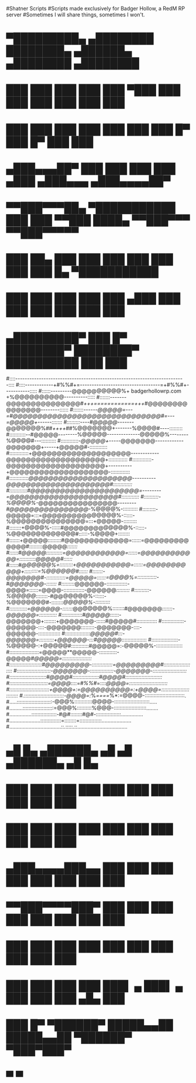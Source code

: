 #Shatner Scripts
#Scripts made exclusively for Badger Hollow, a RedM RP server
#Sometimes I will share things, sometimes I won't. 

                                                                           
#  ▀█████████▄     ▄████████ ████████▄     ▄██████▄     ▄████████    ▄████████
#    ███    ███   ███    ███ ███   ▀███   ███    ███   ███    ███   ███    ███
#    ███    ███   ███    ███ ███    ███   ███    █▀    ███    █▀    ███    ███
#   ▄███▄▄▄██▀    ███    ███ ███    ███  ▄███         ▄███▄▄▄      ▄███▄▄▄▄██▀
#  ▀▀███▀▀▀██▄  ▀███████████ ███    ███ ▀▀███ ████▄  ▀▀███▀▀▀     ▀▀███▀▀▀▀▀   
#    ███    ██▄   ███    ███ ███    ███   ███    ███   ███    █▄  ▀███████████ 
#    ███    ███   ███    ███ ███   ▄███   ███    ███   ███    ███   ███    ███ 
#  ▄█████████▀    ███    █▀  ████████▀    ████████▀    ██████████   ███    ███                                                                                                                                                                                                                               
#::::------------------------------------------------------------------------::::
#::::------------+#%%#+=----------------------------------=+#%%#+-----------:::::
#::::::---------@@@@@@@@@@%+    badgerhollowrp.com    +%@@@@@@@@@@----------:::::
#:::::::-------@@@@@@@@@@@@@@@#*+++============+++*#@@@@@@@@@@@@@@@--------::::::
#:::::::------*@@@@@=---=#@@@@@@@@@@@@@@@@@@@@@@@@@@@@@@#=---=@@@@@+------:::::::
#:::::::::----#@@@@@-------*@@@@@@@%##*++++*##%@@@@@@@+-------%@@@@#----:::::::::
#:::::::::::--#@@@@@--------%@@@@@--------------@@@@@%--------%@@@@#---::::::::::
#::::::::::::-*@@@@@+-----*@@@@@@@*------------*@@@@@@@+-----+@@@@@#-::::::::::::
#:::::::::::::+@@@@@@@@@@@@@@@@@@@@------------@@@@@@@@@@@@@@@@@@@@+:::::::::::::
#:::::::::::::-@@@@@@@@@@@@@@@@@@@@+----------+@@@@@@@@@@@@@@@@@@@@-:::::::::::::
#:::::::::::::*@@@@@@@@@@@@@@@@@@@@@----------@@@@@@@@@@@@@@@@@@@@@#:::::::::::::
#::::::::::::#@@@@@@@@@@@@@@@@@@@@@@=--------=@@@@@@@@@@@@@@@@@@@@@@#::::::::::::
#::::::::::-%@@@@%-*@@@@@@@@@@@@@@@@*--------#@@@@@@@@@@@@@@@@*-%@@@@%-::::::::::
#:::::::::-@@@@@=:::=@@@@@@@@@@@@@@@%-::::::-%@@@@@@@@@@@@@@@=:::+@@@@@-:::::::::
#::::::::+@@@@%-::::::#@@@@@@@@@@@@@%-::::::-%@@@@@@@@@@@@@#::::::-%@@@@+::::::::
#:::::::+@@@@@:::::::::#@@@@@@@@@@@@@=::::::=@@@@@@@@@@@@@#:::::::::@@@@@*:::::::
#::::::#@@@@@:::::::::::=@@@@@@@@@@@@=::::::=@@@@@@@@@@@@=:::::::::::@@@@@#::::::
#::::::#@@@@@@%=:::::::::+@@@@@@@@@@@=::::::=@@@@@@@@@@@+:::::::::=%@@@@@@#::::::
#:::::::-@@@@@@@#-:::::::::::::=@@@@@=::::::=@@@@%=:::::::::::::-#@@@@@@@-:::::::
#:::::::::*@@@@@@-::::::::::::::-@@@@=::::::=@@@@-::::::::::::::-@@@@@@*:::::::::
#::::::::::-%@@@@@*::::::::-#@@@@@@@%-::::::-%@@@@@@@#-::::::::*@@@@@%-::::::::::
#::::::::::::=@@@@@@-:::::::*@@@@@@@%::::::::#@@@@@@@*:::::::-@@@@@@=::::::::::::
#::::::::::::::#@@@@@*::::::-@@@@@@@+::::::::+@@@@@@@-::::::#@@@@@#::::::::::::::
#:::::::::::::::-@@@@@@-::::-@@@@@@@:::::::::-@@@@@@@-::::-@@@@@@-:::::::::::::::
#:::::::::::::::::*@@@@@#:::-@@@@@@=::::::::::+@@@@@@-:::#@@@@@*:::::::::::::::::
#::::::::::::::::::-%@@@@@-:+@@@@@#::::::::::::#@@@@@=:-@@@@@%-::::::::::::::::::
#::::::::::::::::::::=@@@@@**@@@@@-::::::::::::-@@@@@*#@@@@@=::::::::::::::::::::
#::::::::::::::::::::::#@@@@@@@@@-::::::::::::::=@@@@@@@@@#::::::::::::::::::::::
#:::::::::::::::::::::::-@@@@@@@-::::::::::::::::-@@@@@@@-:::::::::::::::::::::::
#:::::::::::::::::::::::::#@@@@#::::::::::::::::::#@@@@#:::::::::::::::::::::::::
#::::::::::::::::::::::::::=@@@@*::::=*#%%#*=::::*@@@@=::::::::::::::::::::::::::
#:::::::::::::::::::::::::::+@@@@+:=@@@@@@@@@@=:+@@@@=:::::::::::::::::::::::::::
#.:::::::::::::::::::::::::::-@@@@=:*%*====*%*:=@@@@-:::::::::::::::::::::::::::.
#.....::::::::::::::::::::::::-@@@%::::::::::::@@@@-::::::::::::::::::::::::.....
#.........:::::::::::::::::::::=@@@%::::::::::%@@@-::::::::::::::::::::::........
#...............:::::::::::::::::-#@#::::::::#@#-:::::::::::::::::...............
#.....................::::::::::::::=::::::::=:::::::::::::::....................
#...................................::.:::::.::..................................         
#        ▄█    █▄     ▄██████▄   ▄█        ▄█        ▄██████▄   ▄█     █▄        
#       ███    ███   ███    ███ ███       ███       ███    ███ ███     ███       
#       ███    ███   ███    ███ ███       ███       ███    ███ ███     ███       
#      ▄███▄▄▄▄███▄▄ ███    ███ ███       ███       ███    ███ ███     ███       
#     ▀▀███▀▀▀▀███▀  ███    ███ ███       ███       ███    ███ ███     ███       
#       ███    ███   ███    ███ ███       ███       ███    ███ ███     ███       
#       ███    ███   ███    ███ ███▌    ▄ ███▌    ▄ ███    ███ ███ ▄█▄ ███       
#       ███    █▀     ▀██████▀  █████▄▄██ █████▄▄██  ▀██████▀   ▀███▀███▀        
#                          ▀         ▀                                     
